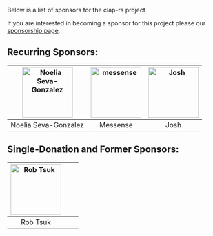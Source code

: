 Below is a list of sponsors for the clap-rs project

If you are interested in becoming a sponsor for this project please our [sponsorship page](https://clap.rs/sponsorship/).

## Recurring Sponsors:

| [<img alt="Noelia Seva-Gonzalez" src="https://clap.rs/wp-content/uploads/2017/10/noelia_sm-1.png" width="117">](https://noeliasg.com/about/)  | [<img alt="messense" src="https://clap.rs/wp-content/uploads/2018/01/messense-400x400.png" width="117">](https://github.com/messense)  | <img alt="Josh" src="https://clap.rs/wp-content/uploads/2018/11/josh.png" width="117">  |
|:-:|:-:|:-:|
|Noelia Seva-Gonzalez | Messense | Josh |


## Single-Donation and Former Sponsors:

| [<img alt="Rob Tsuk" src="https://clap.rs/wp-content/uploads/2017/10/robtsuk_sm.png" width="117">](https://github.com/rtsuk)| | |
|:-:|:-:|:-:|
|Rob Tsuk| | |

